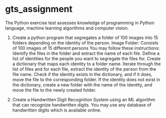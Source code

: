 # gts_assignment

The Python exercise test assesses knowledge of programming in Python language, machine learning algorithms and computer vision.


1. Create a python program that segregates a folder of 100 images into 15 folders depending on the identity of the person. 
Image Folder: Consists of 100 images of 15 different persons
You may follow these instructions:
Identify the files in the folder and extract the name of each file.
Define a list of identities for the people you want to segregate the files for.
Create a dictionary that maps each identity to a folder name.
Iterate through the list of files and for each file, extract the identity of the person from the file name.
Check if the identity exists in the dictionary, and if it does, move the file to the corresponding folder. If the identity does not exist in the dictionary, create a new folder with the name of the identity, and move the file to the newly created folder.

2. Create a Handwritten Digit Recognition System using an ML algorithm that can recognize handwritten digits. You may use any database of handwritten digits which is available online.
